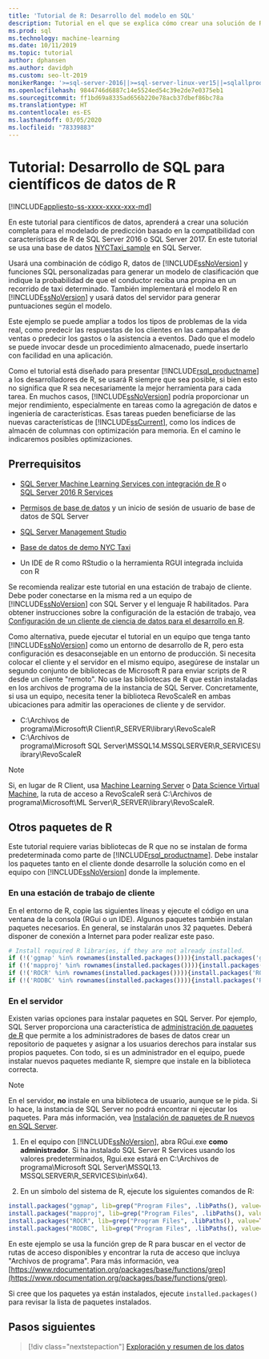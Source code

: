 ```yaml
---
title: 'Tutorial de R: Desarrollo del modelo en SQL'
description: Tutorial en el que se explica cómo crear una solución de R completa para el análisis en bases de datos.
ms.prod: sql
ms.technology: machine-learning
ms.date: 10/11/2019
ms.topic: tutorial
author: dphansen
ms.author: davidph
ms.custom: seo-lt-2019
monikerRange: '>=sql-server-2016||>=sql-server-linux-ver15||=sqlallproducts-allversions'
ms.openlocfilehash: 9844746d6887c14e5524ed54c39e2de7e0375eb1
ms.sourcegitcommit: ff1bd69a8335ad656b220e78acb37dbef86bc78a
ms.translationtype: HT
ms.contentlocale: es-ES
ms.lasthandoff: 03/05/2020
ms.locfileid: "78339883"
---
```

# <a name="tutorial-sql-development-for-r-data-scientists"></a>Tutorial: Desarrollo de SQL para científicos de datos de R
[!INCLUDE[appliesto-ss-xxxx-xxxx-xxx-md](../../includes/appliesto-ss-xxxx-xxxx-xxx-md.md)]

En este tutorial para científicos de datos, aprenderá a crear una solución completa para el modelado de predicción basado en la compatibilidad con características de R de SQL Server 2016 o SQL Server 2017. En este tutorial se usa una base de datos [NYCTaxi_sample](demo-data-nyctaxi-in-sql.md) en SQL Server. 

Usará una combinación de código R, datos de [!INCLUDE[ssNoVersion](../../includes/ssnoversion-md.md)] y funciones SQL personalizadas para generar un modelo de clasificación que indique la probabilidad de que el conductor reciba una propina en un recorrido de taxi determinado. También implementará el modelo R en [!INCLUDE[ssNoVersion](../../includes/ssnoversion-md.md)] y usará datos del servidor para generar puntuaciones según el modelo.

Este ejemplo se puede ampliar a todos los tipos de problemas de la vida real, como predecir las respuestas de los clientes en las campañas de ventas o predecir los gastos o la asistencia a eventos. Dado que el modelo se puede invocar desde un procedimiento almacenado, puede insertarlo con facilidad en una aplicación.

Como el tutorial está diseñado para presentar [!INCLUDE[rsql_productname](../../includes/rsql-productname-md.md)] a los desarrolladores de R, se usará R siempre que sea posible, si bien esto no significa que R sea necesariamente la mejor herramienta para cada tarea. En muchos casos, [!INCLUDE[ssNoVersion](../../includes/ssnoversion-md.md)] podría proporcionar un mejor rendimiento, especialmente en tareas como la agregación de datos e ingeniería de características.  Esas tareas pueden beneficiarse de las nuevas características de [!INCLUDE[ssCurrent](../../includes/sscurrent-md.md)], como los índices de almacén de columnas con optimización para memoria. En el camino le indicaremos posibles optimizaciones.

## <a name="prerequisites"></a>Prerrequisitos

+ [SQL Server Machine Learning Services con integración de R](../install/sql-machine-learning-services-windows-install.md#verify-installation) o [SQL Server 2016 R Services](../install/sql-r-services-windows-install.md)

+ [Permisos de base de datos](../security/user-permission.md) y un inicio de sesión de usuario de base de datos de SQL Server

+ [SQL Server Management Studio](https://docs.microsoft.com/sql/ssms/download-sql-server-management-studio-ssms)

+ [Base de datos de demo NYC Taxi](demo-data-nyctaxi-in-sql.md)

+ Un IDE de R como RStudio o la herramienta RGUI integrada incluida con R

Se recomienda realizar este tutorial en una estación de trabajo de cliente. Debe poder conectarse en la misma red a un equipo de [!INCLUDE[ssNoVersion](../../includes/ssnoversion-md.md)] con SQL Server y el lenguaje R habilitados. Para obtener instrucciones sobre la configuración de la estación de trabajo, vea [Configuración de un cliente de ciencia de datos para el desarrollo en R](../r/set-up-a-data-science-client.md).

Como alternativa, puede ejecutar el tutorial en un equipo que tenga tanto [!INCLUDE[ssNoVersion](../../includes/ssnoversion-md.md)] como un entorno de desarrollo de R, pero esta configuración es desaconsejable en un entorno de producción. Si necesita colocar el cliente y el servidor en el mismo equipo, asegúrese de instalar un segundo conjunto de bibliotecas de Microsoft R para enviar scripts de R desde un cliente "remoto". No use las bibliotecas de R que están instaladas en los archivos de programa de la instancia de SQL Server. Concretamente, si usa un equipo, necesita tener la biblioteca RevoScaleR en ambas ubicaciones para admitir las operaciones de cliente y de servidor.

+ C:\Archivos de programa\Microsoft\R Client\R_SERVER\library\RevoScaleR 
+ C:\Archivos de programa\Microsoft SQL Server\MSSQL14.MSSQLSERVER\R_SERVICES\library\RevoScaleR

> [!NOTE]
> Si, en lugar de R Client, usa [Machine Learning Server](https://docs.microsoft.com/machine-learning-server/) o [Data Science Virtual Machine](https://docs.microsoft.com/azure/machine-learning/data-science-virtual-machine/), la ruta de acceso a RevoScaleR será C:\Archivos de programa\Microsoft\ML Server\R_SERVER\library\RevoScaleR.

<a name="add-packages"></a>

## <a name="additional-r-packages"></a>Otros paquetes de R

Este tutorial requiere varias bibliotecas de R que no se instalan de forma predeterminada como parte de [!INCLUDE[rsql_productname](../../includes/rsql-productname-md.md)]. Debe instalar los paquetes tanto en el cliente donde desarrolle la solución como en el equipo con [!INCLUDE[ssNoVersion](../../includes/ssnoversion-md.md)] donde la implemente.

### <a name="on-a-client-workstation"></a>En una estación de trabajo de cliente

En el entorno de R, copie las siguientes líneas y ejecute el código en una ventana de la consola (RGui o un IDE). Algunos paquetes también instalan paquetes necesarios. En general, se instalarán unos 32 paquetes. Deberá disponer de conexión a Internet para poder realizar este paso.
    
  ```R
  # Install required R libraries, if they are not already installed.
  if (!('ggmap' %in% rownames(installed.packages()))){install.packages('ggmap')}
  if (!('mapproj' %in% rownames(installed.packages()))){install.packages('mapproj')}
  if (!('ROCR' %in% rownames(installed.packages()))){install.packages('ROCR')}
  if (!('RODBC' %in% rownames(installed.packages()))){install.packages('RODBC')}
  ```

### <a name="on-the-server"></a>En el servidor

Existen varias opciones para instalar paquetes en SQL Server. Por ejemplo, SQL Server proporciona una característica de [administración de paquetes de R](../r/install-additional-r-packages-on-sql-server.md) que permite a los administradores de bases de datos crear un repositorio de paquetes y asignar a los usuarios derechos para instalar sus propios paquetes. Con todo, si es un administrador en el equipo, puede instalar nuevos paquetes mediante R, siempre que instale en la biblioteca correcta.

> [!NOTE]
> En el servidor, **no** instale en una biblioteca de usuario, aunque se le pida. Si lo hace, la instancia de SQL Server no podrá encontrar ni ejecutar los paquetes. Para más información, vea [Instalación de paquetes de R nuevos en SQL Server](../r/install-additional-r-packages-on-sql-server.md).

1. En el equipo con [!INCLUDE[ssNoVersion](../../includes/ssnoversion-md.md)], abra RGui.exe **como administrador**.  Si ha instalado SQL Server R Services usando los valores predeterminados, Rgui.exe estará en C:\Archivos de programa\Microsoft SQL Server\MSSQL13. MSSQLSERVER\R_SERVICES\bin\x64).

2. En un símbolo del sistema de R, ejecute los siguientes comandos de R:
  
  ```R
  install.packages("ggmap", lib=grep("Program Files", .libPaths(), value=TRUE)[1])
  install.packages("mapproj", lib=grep("Program Files", .libPaths(), value=TRUE)[1])
  install.packages("ROCR", lib=grep("Program Files", .libPaths(), value=TRUE)[1])
  install.packages("RODBC", lib=grep("Program Files", .libPaths(), value=TRUE)[1])
  ```
  En este ejemplo se usa la función grep de R para buscar en el vector de rutas de acceso disponibles y encontrar la ruta de acceso que incluya "Archivos de programa". Para más información, vea [https://www.rdocumentation.org/packages/base/functions/grep](https://www.rdocumentation.org/packages/base/functions/grep).

  Si cree que los paquetes ya están instalados, ejecute `installed.packages()` para revisar la lista de paquetes instalados.

## <a name="next-steps"></a>Pasos siguientes

> [!div class="nextstepaction"]
> [Exploración y resumen de los datos](walkthrough-view-and-summarize-data-using-r.md)
